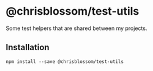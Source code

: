 # @chrisblossom/test-utils

Some test helpers that are shared between my projects.

## Installation

`npm install --save @chrisblossom/test-utils`
